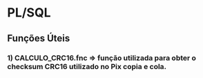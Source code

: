 # PL/SQL
## Funções Úteis
### 1) CALCULO_CRC16.fnc => função utilizada para obter o checksum CRC16 utilizado no Pix copia e cola.
